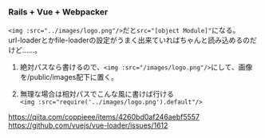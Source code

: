 ### Rails + Vue + Webpacker

`<img :src="../images/logo.png"/>`だと`src="[object Module]"`になる。  
url-loaderとかfile-loaderの設定がうまく出来ていればちゃんと読み込めるのだけど……。


1. 絶対パスなら書けるので、`<img :src="/images/logo.png"/>`にして、画像を/public/images配下に置く。

2. 無理な場合は相対パスでこんな風に書けば行ける  
`<img :src="require('../images/logo.png').default"/>`

https://qiita.com/coppieee/items/4260bd0af246aebf5557
https://github.com/vuejs/vue-loader/issues/1612
